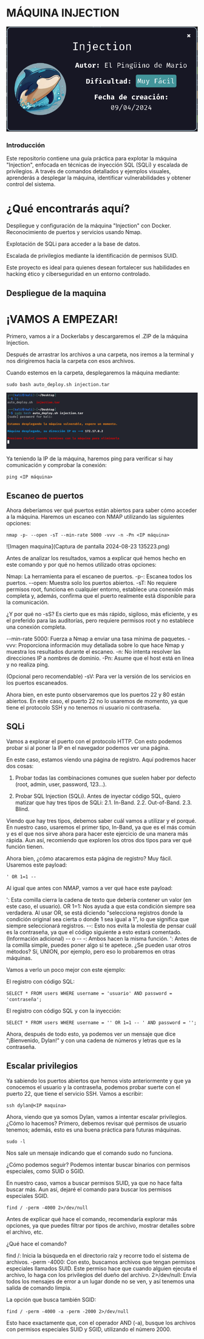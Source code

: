 # MÁQUINA INJECTION

![Imagen maquina](Foto_de_la_maquina_injection.png)

### Introducción

Este repositorio contiene una guía práctica para explotar la máquina "Injection", enfocada en técnicas de inyección SQL (SQLi) y escalada de privilegios. A través de comandos detallados y ejemplos visuales, aprenderás a desplegar la máquina, identificar vulnerabilidades y obtener control del sistema.

# ¿Qué encontrarás aquí?

Despliegue y configuración de la máquina "Injection" con Docker.
Reconocimiento de puertos y servicios usando Nmap.

Explotación de SQLi para acceder a la base de datos.

Escalada de privilegios mediante la identificación de permisos SUID.

Este proyecto es ideal para quienes desean fortalecer sus habilidades en hacking ético y ciberseguridad en un entorno controlado.

## Despliegue de la maquina

# ¡VAMOS A EMPEZAR!

Primero, vamos a ir a Dockerlabs y descargaremos el .ZIP de la máquina Injection.

Después de arrastrar los archivos a una carpeta, nos iremos a la terminal y nos dirigiremos hacia la carpeta con esos archivos.

Cuando estemos en la carpeta, desplegaremos la máquina mediante:

```
sudo bash auto_deploy.sh injection.tar
```

![Imagen maquina](Foto_despliegue_maquina.png)

Ya teniendo la IP de la máquina, haremos ping para verificar si hay comunicación y comprobar la conexión:

```
ping <IP máquina>
```

## Escaneo de puertos 

Ahora deberíamos ver qué puertos están abiertos para saber cómo acceder a la máquina. Haremos un escaneo con NMAP utilizando las siguientes opciones:

```
nmap -p- --open -sT --min-rate 5000 -vvv -n -Pn <IP máquina>
```

![Imagen maquina](Captura de pantalla 2024-08-23 135223.png)

Antes de analizar los resultados, vamos a explicar qué hemos hecho en este comando y por qué no hemos utilizado otras opciones:

Nmap: La herramienta para el escaneo de puertos.
-p-: Escanea todos los puertos.
--open: Muestra solo los puertos abiertos.
-sT: No requiere permisos root, funciona en cualquier entorno, establece una conexión más completa y, además, confirma que el puerto realmente está disponible para la comunicación.

¿Y por qué no -sS?
Es cierto que es más rápido, sigiloso, más eficiente, y es el preferido para las auditorías, pero requiere permisos root y no establece una conexión completa.

--min-rate 5000: Fuerza a Nmap a enviar una tasa mínima de paquetes.
-vvv: Proporciona información muy detallada sobre lo que hace Nmap y muestra los resultados durante el escaneo.
-n: No intenta resolver las direcciones IP a nombres de dominio.
-Pn: Asume que el host está en línea y no realiza ping.

(Opcional pero recomendable) 
-sV: Para ver la versión de los servicios en los puertos escaneados.

Ahora bien, en este punto observaremos que los puertos 22 y 80 están abiertos. En este caso, el puerto 22 no lo usaremos de momento, ya que tiene el protocolo SSH y no tenemos ni usuario ni contraseña.

## SQLi

Vamos a explorar el puerto con el protocolo HTTP. Con esto podemos probar si al poner la IP en el navegador podemos ver una página.

En este caso, estamos viendo una página de registro. Aquí podremos hacer dos cosas:

1. Probar todas las combinaciones comunes que suelen haber por defecto (root, admin, user, password, 123...).

2. Probar SQL Injection (SQLi). Antes de inyectar código SQL, quiero matizar que hay tres tipos de SQLi:
2.1. In-Band.
2.2. Out-of-Band.
2.3. Blind.
   
Viendo que hay tres tipos, debemos saber cuál vamos a utilizar y el porqué. En nuestro caso, usaremos el primer tipo, In-Band, ya que es el más común y es el que nos sirve ahora para hacer este ejercicio de una manera más rápida. Aun así, recomiendo que exploren los otros dos tipos para ver qué función tienen.

Ahora bien, ¿cómo atacaremos esta página de registro? Muy fácil. Usaremos este payload:

```
' OR 1=1 --
```

Al igual que antes con NMAP, vamos a ver qué hace este payload:

': Esta comilla cierra la cadena de texto que debería contener un valor (en este caso, el usuario).
OR 1=1: Nos ayuda a que esta condición siempre sea verdadera. Al usar OR, se está diciendo "selecciona registros donde la condición original sea cierta o donde 1 sea igual a 1", lo que significa que siempre seleccionará registros.
--: Esto nos evita la molestia de pensar cuál es la contraseña, ya que el código siguiente a esto estará comentado.
(Información adicional)
-- o -- -: Ambos hacen la misma función.
': Antes de la comilla simple, puedes poner algo si te apetece.
¿Se pueden usar otros métodos? Sí, UNION, por ejemplo, pero eso lo probaremos en otras máquinas.

Vamos a verlo un poco mejor con este ejemplo:

El registro con código SQL:

```
SELECT * FROM users WHERE username = 'usuario' AND password = 'contraseña';
```
El registro con código SQL y con la inyección:

```
SELECT * FROM users WHERE username = '' OR 1=1 -- ' AND password = '';
```

Ahora, después de todo esto, ya podemos ver un mensaje que dice "¡Bienvenido, Dylan!" y con una cadena de números y letras que es la contraseña.

## Escalar privilegios

Ya sabiendo los puertos abiertos que hemos visto anteriormente y que ya conocemos el usuario y la contraseña, podemos probar suerte con el puerto 22, que tiene el servicio SSH. Vamos a escribir:

```
ssh dylan@<IP maquina>
```

Ahora, viendo que ya somos Dylan, vamos a intentar escalar privilegios. ¿Cómo lo hacemos? Primero, debemos revisar qué permisos de usuario tenemos; además, esto es una buena práctica para futuras máquinas.

```
sudo -l
```

Nos sale un mensaje indicando que el comando sudo no funciona.

¿Cómo podemos seguir? Podemos intentar buscar binarios con permisos especiales, como SUID o SGID.

En nuestro caso, vamos a buscar permisos SUID, ya que no hace falta buscar más. Aun así, dejaré el comando para buscar los permisos especiales SGID.

```
find / -perm -4000 2>/dev/null
```

Antes de explicar qué hace el comando, recomendaría explorar más opciones, ya que puedes filtrar por tipos de archivo, mostrar detalles sobre el archivo, etc.

¿Qué hace el comando?

find /: Inicia la búsqueda en el directorio raíz y recorre todo el sistema de archivos.
-perm -4000: Con esto, buscamos archivos que tengan permisos especiales llamados SUID. Este permiso hace que cuando alguien ejecuta el archivo, lo haga con los privilegios del dueño del archivo.
2>/dev/null: Envía todos los mensajes de error a un lugar donde no se ven, y así tenemos una salida de comando limpia.

La opción que busca también SGID:

```
find / -perm -4000 -a -perm -2000 2>/dev/null
```

Esto hace exactamente que, con el operador AND (-a), busque los archivos con permisos especiales SUID y SGID, utilizando el número 2000.

